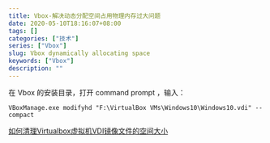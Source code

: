 ```yaml
---
title: Vbox-解决动态分配空间占用物理内存过大问题
date: 2020-05-10T18:16:07+08:00
tags: []
categories: ["技术"]
series: ["Vbox"]
slug: Vbox dynamically allocating space
keywords: ["Vbox"]
description: ""
---
```


在 Vbox 的安装目录，打开 command prompt ，输入：

```
VBoxManage.exe modifyhd "F:\VirtualBox VMs\Windows10\Windows10.vdi" --compact
```

[如何清理Virtualbox虚拟机VDI镜像文件的空间大小](https://blog.csdn.net/LEON1741/article/details/81627176)
